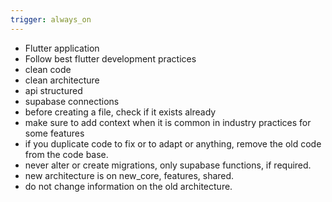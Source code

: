```yaml
---
trigger: always_on
---
```


- Flutter application
- Follow best flutter development practices
- clean code
- clean architecture
- api structured 
- supabase connections
- before creating a file, check if it exists already
- make sure to add context when it is common in industry practices for some features
- if you duplicate code to fix or to adapt or anything, remove the old code from the code base.
- never alter or create migrations, only supabase functions, if required.
- new architecture is on new_core, features, shared.
- do not change information on the old architecture.